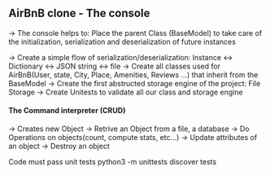 ## AirBnB clone - The console
-> The console helps to: Place the parent Class (BaseModel) to take care of the initialization, serialization and deserialization of future instances

-> Create a simple flow of serialization/deserialization: 
      Instance <-> Dictionary <-> JSON string <-> file
-> Create all classes used for AirBnB(User, state, City, Place, Amenities, Reviews ...) that inherit from the BaseModel
-> Create the first abstructed storage engine of the project: File Storage
-> Create Unitests to validate all our class and storage engine

#### The Command interpreter (CRUD)
-> Creates new Object
-> Retrive an Object from a file, a database
-> Do Operations on objects(count, compute stats, etc...)
-> Update attributes of an object
-> Destroy an object

Code must pass unit tests
python3 -m unittests discover tests
